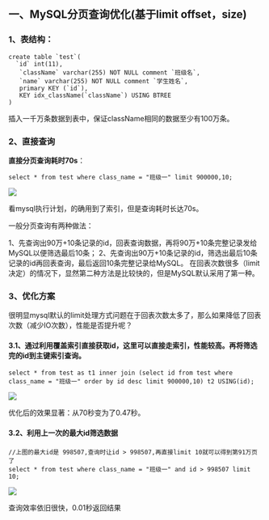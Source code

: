 ## 一、MySQL分页查询优化(基于limit offset，size)

### 1、表结构：

```mysql
create table `test`(
  `id` int(11),
   `className` varchar(255) NOT NULL comment `班级名`,
   `name` varchar(255) NOT NULL comment `学生姓名`,
   primary KEY (`id`),
   KEY idx_className(`className`) USING BTREE
)
```

插入一千万条数据到表中，保证className相同的数据至少有100万条。

### 2、直接查询

**直接分页查询耗时70s**：

```mysql
select * from test where class_name = "班级一" limit 900000,10;
```

![](https://gitee.com/nieyunshu/picture/raw/master/img/20211030162553.png)


看mysql执行计划，的确用到了索引，但是查询耗时长达70s。

一般分页查询有两种做法：

1、先查询出90万+10条记录的id，回表查询数据，再将90万+10条完整记录发给MySQL以便筛选最后10条；
2、先查询出90万+10条记录的id，筛选出最后10条记录的id再回表查询，最后返回10条完整记录给MySQL。
在回表次数很多（limit决定）的情况下，显然第二种方法是比较快的，但是MySQL默认采用了第一种。

### 3、优化方案

很明显mysql默认的limit处理方式问题在于回表次数太多了，那么如果降低了回表次数（减少IO次数），性能是否提升呢？

#### 3.1、通过利用覆盖索引直接获取id，这里可以直接走索引，性能较高。再将筛选完的id到主键索引查询。

```mysql
select * from test as t1 inner join (select id from test where class_name = "班级一" order by id desc limit 900000,10) t2 USING(id);
```

![](https://gitee.com/nieyunshu/picture/raw/master/img/20211030162600.png)

优化后的效果显著：从70秒变为了0.47秒。

#### 3.2、利用上一次的最大id筛选数据

```mysql
//上图的最大id是 998507,查询时让id > 998507,再直接limit 10就可以得到第91万页了
select * from test where class_name = "班级一" and id > 998507 limit 10;
```

![](https://gitee.com/nieyunshu/picture/raw/master/img/20211030162606.png)

查询效率依旧很快，0.01秒返回结果